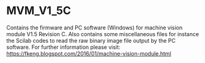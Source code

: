 # MVM_V1_5C
Contains the firmware and PC software (Windows) for machine vision module V1.5 Revision C.  Also contains some miscellaneous files 
for instance the Scilab codes to read the raw binary image file output by the PC software.
For further information please visit: https://fkeng.blogspot.com/2016/01/machine-vision-module.html

